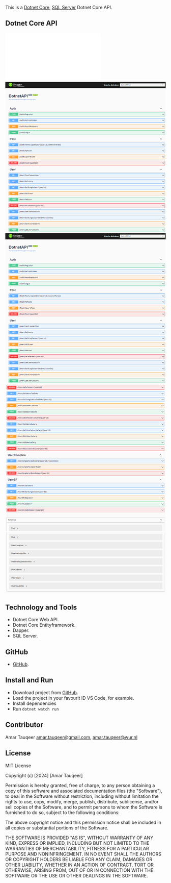 This is
a  [Dotnet Core](https://learn.microsoft.com/en-us/aspnet/core/introduction-to-aspnet-core?view=aspnetcore-8.0), [SQL Server](https://www.microsoft.com/en-us/sql-server/sql-server-downloads) Dotnet Core API.

## Dotnet Core API
![](/images/4.pdf)
![](/images/1.png)
![](/images/1.png)
![](/images/2.png)
![](/images/3.png)

## Technology and Tools

- Dotnet Core Web API.
- Dotnet Core Entityframework.
- Dapper.
- SQL Server.

## GitHub

- [GitHub](https://github.com/AmarTauqeer/DotnetAPI).

## Install and Run

- Download project from [GitHub](https://github.com/AmarTauqeer/DotnetAPI).
- Load the project in your favourit ID VS Code, for example.
- Install dependencies
- Run `dotnet watch run`

## Contributor

Amar Tauqeer amar.tauqeer@gmail.com, amar.tauqeer@wur.nl

## License

MIT License

Copyright (c) [2024] [Amar Tauqeer]

Permission is hereby granted, free of charge, to any person obtaining a copy of this software and associated
documentation files (the "Software"), to deal in the Software without restriction, including without limitation the
rights to use, copy, modify, merge, publish, distribute, sublicense, and/or sell copies of the Software, and to permit
persons to whom the Software is furnished to do so, subject to the following conditions:

The above copyright notice and this permission notice shall be included in all copies or substantial portions of the
Software.

THE SOFTWARE IS PROVIDED "AS IS", WITHOUT WARRANTY OF ANY KIND, EXPRESS OR IMPLIED, INCLUDING BUT NOT LIMITED TO THE
WARRANTIES OF MERCHANTABILITY, FITNESS FOR A PARTICULAR PURPOSE AND NONINFRINGEMENT. IN NO EVENT SHALL THE AUTHORS OR
COPYRIGHT HOLDERS BE LIABLE FOR ANY CLAIM, DAMAGES OR OTHER LIABILITY, WHETHER IN AN ACTION OF CONTRACT, TORT OR
OTHERWISE, ARISING FROM, OUT OF OR IN CONNECTION WITH THE SOFTWARE OR THE USE OR OTHER DEALINGS IN THE SOFTWARE.

